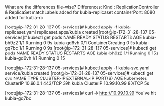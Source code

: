 What are the differences file-wise?
Differences:
Kind : ReplicationController & ReplicaSet
matchLabels added for kubia-replicaset 
 containerPort: 8080 added for kubia-rc
 
 
[root@ip-172-31-28-137 05-services]# kubectl apply -f kubia-replicaset.yaml
replicaset.apps/kubia created
[root@ip-172-31-28-137 05-services]# kubectl get pods
NAME          READY   STATUS              RESTARTS   AGE
kubia-bh9z2   1/1     Running             0          9s
kubia-gd6vh   0/1     ContainerCreating   0          9s
kubia-gq7bc   1/1     Running             0          9s
[root@ip-172-31-28-137 05-services]# kubectl get pods
NAME          READY   STATUS    RESTARTS   AGE
kubia-bh9z2   1/1     Running   0          15s
kubia-gd6vh   1/1     Running   0          15



[root@ip-172-31-28-137 05-services]# kubectl apply -f kubia-svc.yaml
service/kubia created
[root@ip-172-31-28-137 05-services]# kubectl get svc
NAME         TYPE        CLUSTER-IP    EXTERNAL-IP   PORT(S)   AGE
kubernetes   ClusterIP   10.96.0.1     <none>        443/TCP   39h
kubia        ClusterIP   10.99.10.99   <none>        80/TCP    5s

[root@ip-172-31-28-137 05-services]# curl -k http://10.99.10.99
You've hit kubia-gq7bc

